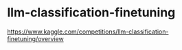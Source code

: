 # llm-classification-finetuning

https://www.kaggle.com/competitions/llm-classification-finetuning/overview
